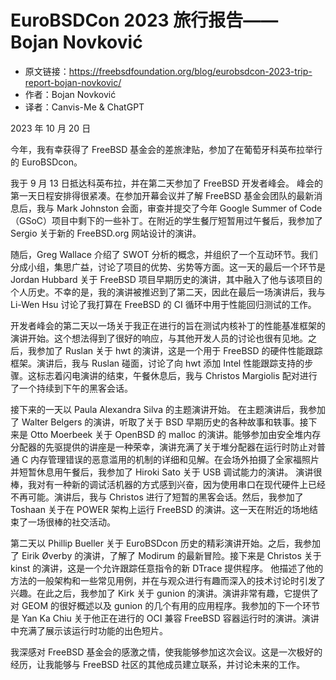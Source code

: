 # EuroBSDCon 2023 旅行报告——Bojan Novković

- 原文链接：<https://freebsdfoundation.org/blog/eurobsdcon-2023-trip-report-bojan-novkovic/>
- 作者：Bojan Novković
- 译者：Canvis-Me & ChatGPT

2023 年 10 月 20 日

今年，我有幸获得了 FreeBSD 基金会的差旅津贴，参加了在葡萄牙科英布拉举行的 EuroBSDcon。

我于 9 月 13 日抵达科英布拉，并在第二天参加了 FreeBSD 开发者峰会。
峰会的第一天日程安排得很紧凑。在参加开幕会议并了解 FreeBSD 基金会团队的最新消息后，我与 Mark Johnston 会面，审查并提交了今年 Google Summer of Code（GSoC）项目中剩下的一些补丁。在附近的学生餐厅短暂用过午餐后，我参加了 Sergio 关于新的 FreeBSD.org 网站设计的演讲。

随后，Greg Wallace 介绍了 SWOT 分析的概念，并组织了一个互动环节。我们分成小组，集思广益，讨论了项目的优势、劣势等方面。这一天的最后一个环节是 Jordan Hubbard 关于 FreeBSD 项目早期历史的演讲，其中融入了他与该项目的个人历史。不幸的是，我的演讲被推迟到了第二天，因此在最后一场演讲后，我与 Li-Wen Hsu 讨论了我打算在 FreeBSD 的 CI 循环中用于性能回归测试的工作。

开发者峰会的第二天以一场关于我正在进行的旨在测试内核补丁的性能基准框架的演讲开始。这个想法得到了很好的响应，与其他开发人员的讨论也很有见地。之后，我参加了 Ruslan 关于 hwt 的演讲，这是一个用于 FreeBSD 的硬件性能跟踪框架。演讲后，我与 Ruslan 碰面，讨论了向 hwt 添加 Intel 性能跟踪支持的步骤。这标志着闪电演讲的结束，午餐休息后，我与 Christos Margiolis 配对进行了一个持续到下午的黑客会话。

接下来的一天以 Paula Alexandra Silva 的主题演讲开始。
在主题演讲后，我参加了 Walter Belgers 的演讲，听取了关于 BSD 早期历史的各种故事和轶事。接下来是 Otto Moerbeek 关于 OpenBSD 的 malloc 的演讲。能够参加由安全堆内存分配器的先驱提供的讲座是一种荣幸，演讲充满了关于堆分配器在运行时防止对普通 C 内存管理错误的恶意滥用的机制的详细和见解。在会场外拍摄了全家福照片并短暂休息用午餐后，我参加了 Hiroki Sato 关于 USB 调试能力的演讲。
演讲很棒，我对有一种新的调试活机器的方式感到兴奋，因为使用串口在现代硬件上已经不再可能。演讲后，我与 Christos 进行了短暂的黑客会话。然后，我参加了 Toshaan 关于在 POWER 架构上运行 FreeBSD 的演讲。这一天在附近的场地结束了一场很棒的社交活动。

第二天以 Phillip Bueller 关于 EuroBSDcon 历史的精彩演讲开始。之后，我参加了 Eirik Øverby 的演讲，了解了 Modirum 的最新冒险。接下来是 Christos 关于 kinst 的演讲，这是一个允许跟踪任意指令的新 DTrace 提供程序。
他描述了他的方法的一般架构和一些常见用例，并在与观众进行有趣而深入的技术讨论时引发了兴趣。在此之后，我参加了 Kirk 关于 gunion 的演讲。演讲非常有趣，它提供了对 GEOM 的很好概述以及 gunion 的几个有用的应用程序。我参加的下一个环节是 Yan Ka Chiu 关于他正在进行的 OCI 兼容 FreeBSD 容器运行时的演讲。演讲中充满了展示该运行时功能的出色短片。

我深感对 FreeBSD 基金会的感激之情，使我能够参加这次会议。这是一次极好的经历，让我能够与 FreeBSD 社区的其他成员建立联系，并讨论未来的工作。
